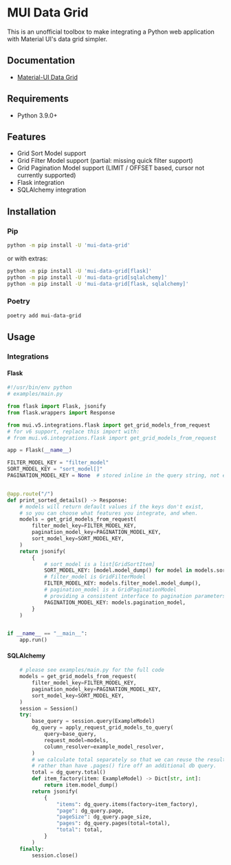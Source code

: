 # MUI Data Grid

This is an unofficial toolbox to make integrating a Python web application with Material UI's data grid simpler.

## Documentation

- [Material-UI Data Grid](https://mui.com/x/react-data-grid/)

## Requirements

- Python 3.9.0+

## Features

- Grid Sort Model support
- Grid Filter Model support (partial: missing quick filter support)
- Grid Pagination Model support (LIMIT / OFFSET based, cursor not currently supported)
- Flask integration
- SQLAlchemy integration

## Installation

### Pip

```sh
python -m pip install -U 'mui-data-grid'
```

or with extras:

```sh
python -m pip install -U 'mui-data-grid[flask]'
python -m pip install -U 'mui-data-grid[sqlalchemy]'
python -m pip install -U 'mui-data-grid[flask, sqlalchemy]'
```

### Poetry

```sh
poetry add mui-data-grid
```

## Usage

### Integrations

#### Flask

```python
#!/usr/bin/env python
# examples/main.py

from flask import Flask, jsonify
from flask.wrappers import Response

from mui.v5.integrations.flask import get_grid_models_from_request
# for v6 support, replace this import with:
# from mui.v6.integrations.flask import get_grid_models_from_request

app = Flask(__name__)

FILTER_MODEL_KEY = "filter_model"
SORT_MODEL_KEY = "sort_model[]"
PAGINATION_MODEL_KEY = None  # stored inline in the query string, not encoded as an obj


@app.route("/")
def print_sorted_details() -> Response:
    # models will return default values if the keys don't exist,
    # so you can choose what features you integrate, and when.
    models = get_grid_models_from_request(
        filter_model_key=FILTER_MODEL_KEY,
        pagination_model_key=PAGINATION_MODEL_KEY,
        sort_model_key=SORT_MODEL_KEY,
    )
    return jsonify(
        {
            # sort_model is a list[GridSortItem]
            SORT_MODEL_KEY: [model.model_dump() for model in models.sort_model],
            # filter_model is GridFilterModel
            FILTER_MODEL_KEY: models.filter_model.model_dump(),
            # pagination_model is a GridPaginationModel
            # providing a consistent interface to pagination parameters
            PAGINATION_MODEL_KEY: models.pagination_model,
        }
    )


if __name__ == "__main__":
    app.run()
```

#### SQLAlchemy

```python
    # please see examples/main.py for the full code
    models = get_grid_models_from_request(
        filter_model_key=FILTER_MODEL_KEY,
        pagination_model_key=PAGINATION_MODEL_KEY,
        sort_model_key=SORT_MODEL_KEY,
    )
    session = Session()
    try:
        base_query = session.query(ExampleModel)
        dg_query = apply_request_grid_models_to_query(
            query=base_query,
            request_model=models,
            column_resolver=example_model_resolver,
        )
        # we calculate total separately so that we can reuse the result
        # rather than have .pages() fire off an additional db query.
        total = dg_query.total()
        def item_factory(item: ExampleModel) -> Dict[str, int]:
            return item.model_dump()
        return jsonify(
            {
                "items": dg_query.items(factory=item_factory),
                "page": dg_query.page,
                "pageSize": dg_query.page_size,
                "pages": dg_query.pages(total=total),
                "total": total,
            }
        )
    finally:
        session.close()
```
